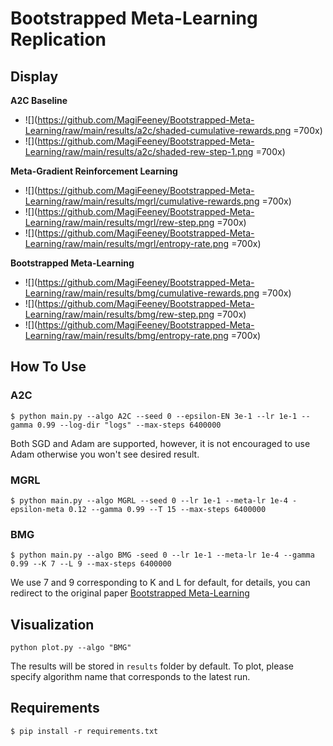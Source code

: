 # Bootstrapped Meta-Learning Replication
## Display

**A2C Baseline**
  - ![](https://github.com/MagiFeeney/Bootstrapped-Meta-Learning/raw/main/results/a2c/shaded-cumulative-rewards.png =700x)
  - ![](https://github.com/MagiFeeney/Bootstrapped-Meta-Learning/raw/main/results/a2c/shaded-rew-step-1.png =700x)

**Meta-Gradient Reinforcement Learning**
  - ![](https://github.com/MagiFeeney/Bootstrapped-Meta-Learning/raw/main/results/mgrl/cumulative-rewards.png =700x)
  - ![](https://github.com/MagiFeeney/Bootstrapped-Meta-Learning/raw/main/results/mgrl/rew-step.png =700x)
  - ![](https://github.com/MagiFeeney/Bootstrapped-Meta-Learning/raw/main/results/mgrl/entropy-rate.png =700x)

**Bootstrapped Meta-Learning**
  - ![](https://github.com/MagiFeeney/Bootstrapped-Meta-Learning/raw/main/results/bmg/cumulative-rewards.png =700x)
  - ![](https://github.com/MagiFeeney/Bootstrapped-Meta-Learning/raw/main/results/bmg/rew-step.png =700x)
  - ![](https://github.com/MagiFeeney/Bootstrapped-Meta-Learning/raw/main/results/bmg/entropy-rate.png =700x)

## How To Use
### A2C
```
$ python main.py --algo A2C --seed 0 --epsilon-EN 3e-1 --lr 1e-1 --gamma 0.99 --log-dir "logs" --max-steps 6400000
```

Both SGD and Adam are supported, however, it is not encouraged to use Adam otherwise you won't see desired result.

### MGRL
```
$ python main.py --algo MGRL --seed 0 --lr 1e-1 --meta-lr 1e-4 -epsilon-meta 0.12 --gamma 0.99 --T 15 --max-steps 6400000
```

### BMG
```
$ python main.py --algo BMG -seed 0 --lr 1e-1 --meta-lr 1e-4 --gamma 0.99 --K 7 --L 9 --max-steps 6400000
```

We use 7 and 9 corresponding to K and L for default, for details, you can redirect to the original paper [Bootstrapped Meta-Learning](https://arxiv.org/pdf/2109.04504.pdf)

## Visualization
```
python plot.py --algo "BMG"
```
The results will be stored in `results` folder by default. To plot, please specify algorithm name that corresponds to the latest run.

## Requirements
```
$ pip install -r requirements.txt
```
